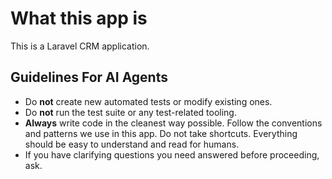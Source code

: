 # What this app is

This is a Laravel CRM application.

## Guidelines For AI Agents

-   Do **not** create new automated tests or modify existing ones.
-   Do **not** run the test suite or any test-related tooling.
-   **Always** write code in the cleanest way possible. Follow the conventions and patterns we use in this app. Do not take shortcuts. Everything should be easy to understand and read for humans.
-   If you have clarifying questions you need answered before proceeding, ask.

